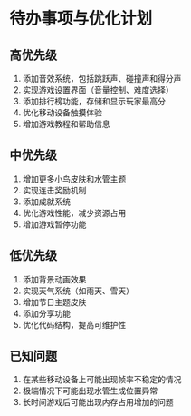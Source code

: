 # 待办事项与优化计划

## 高优先级
1. 添加音效系统，包括跳跃声、碰撞声和得分声
2. 实现游戏设置界面（音量控制、难度选择）
3. 添加排行榜功能，存储和显示玩家最高分
4. 优化移动设备触摸体验
5. 增加游戏教程和帮助信息

## 中优先级
1. 增加更多小鸟皮肤和水管主题
2. 实现连击奖励机制
3. 添加成就系统
4. 优化游戏性能，减少资源占用
5. 增加游戏暂停功能

## 低优先级
1. 添加背景动画效果
2. 实现天气系统（如雨天、雪天）
3. 增加节日主题皮肤
4. 添加分享功能
5. 优化代码结构，提高可维护性

## 已知问题
1. 在某些移动设备上可能出现帧率不稳定的情况
2. 极端情况下可能出现水管生成位置异常
3. 长时间游戏后可能出现内存占用增加的问题